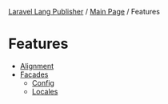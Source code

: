 [Laravel Lang Publisher][link_source] / [Main Page](../index.md) / Features

# Features

* [Alignment](alignment.md)
* [Facades](facades.md)
    * [Config](facades.md#config)
    * [Locales](facades.md#locales)

[link_source]:  https://github.com/andrey-helldar/laravel-lang-publisher
